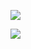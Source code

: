 ![](http://testduan.oss-cn-beijing.aliyuncs.com/blog-img/OSI%E6%95%B0%E6%8D%AE%E5%B0%81%E8%A3%85.jpg)

![](http://testduan.oss-cn-beijing.aliyuncs.com/blog-img/OSI%E5%B1%82%E5%90%84%E7%A7%8D%E5%8D%8F%E8%AE%AE.jpg)

